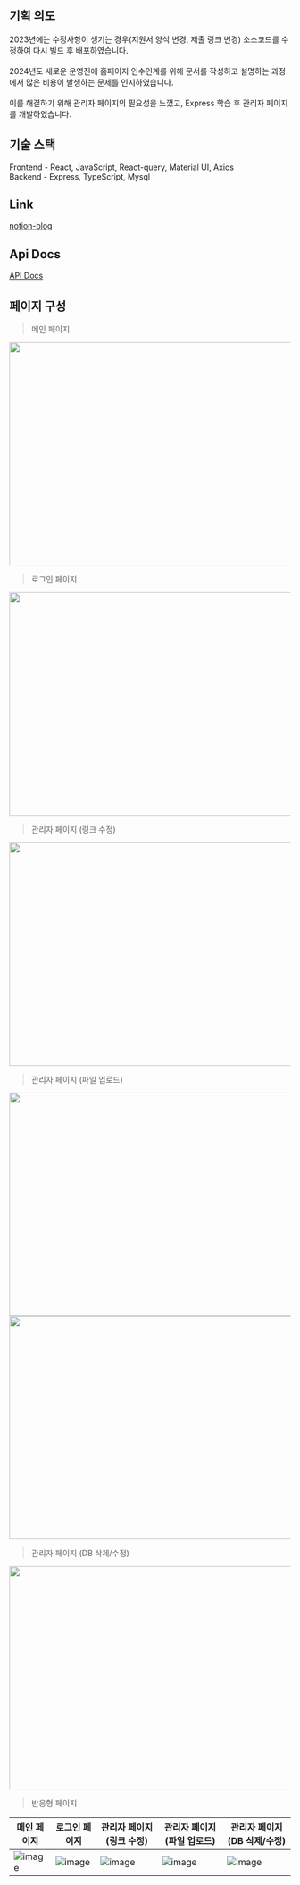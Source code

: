 ## 기획 의도

2023년에는 수정사항이 생기는 경우(지원서 양식 변경, 제출 링크 변경) 소스코드를 수정하여 다시 빌드 후 배포하였습니다.<br>
<br>
2024년도 새로운 운영진에 홈페이지 인수인계를 위해 문서를 작성하고 설명하는 과정에서 많은 비용이 발생하는 문제를 인지하였습니다.<br>
<br>
이를 해결하기 위해 관리자 페이지의 필요성을 느꼈고, Express 학습 후 관리자 페이지를 개발하였습니다. 

## 기술 스택

Frontend - React, JavaScript, React-query, Material UI, Axios
<br>
Backend - Express, TypeScript, Mysql

## Link
[notion-blog](https://notion-blog-next-sigma.vercel.app/)

## Api Docs
[API Docs](https://github.com/kych0912/IVC_Page-main/tree/main/apidocs)

## 페이지 구성
> 메인 페이지

<img src="https://github.com/kych0912/IVC_Page-main/assets/102653189/3286cfb0-33d0-4803-a1d6-36ad1af572c8" width="600" height="400"/>

> 로그인 페이지

<img src="https://github.com/kych0912/IVC_Page-main/assets/102653189/ba6f574a-b0e1-424c-b6a1-3ef976e775d2" width="600" height="400"/>

> 관리자 페이지 (링크 수정)

<img src="https://github.com/kych0912/IVC_Page-main/assets/102653189/685753e4-d06a-4a17-b4d2-0306d1573639" width="600" height="400"/>

> 관리자 페이지 (파일 업로드)

<img src="https://github.com/kych0912/IVC_Page-main/assets/102653189/c06977df-5e4a-46a1-a460-d1f5e46a106c" width="600" height="400"/>

<img src="https://github.com/kych0912/IVC_Page-main/assets/102653189/bb5caa0a-d62b-44a0-b6c2-5baa909c8c8c" width="600" height="400"/>


> 관리자 페이지 (DB 삭제/수정)

<img src="https://github.com/kych0912/IVC_Page-main/assets/102653189/a4034d4d-059c-4479-b0a6-e3583f6245b3" width="600" height="400"/>

> 반응형 페이지

|메인 페이지|로그인 페이지| 관리자 페이지(링크 수정)|관리자 페이지(파일 업로드)|관리자 페이지(DB 삭제/수정)|
|------|---|--------|---|----|
|![image](https://github.com/kych0912/IVC_Page-main/assets/102653189/9d937253-c002-494b-bb10-81cc2f917a6b)|![image](https://github.com/kych0912/IVC_Page-main/assets/102653189/3126f741-65ef-44b9-8e7a-56214a05c331)|![image](https://github.com/kych0912/IVC_Page-main/assets/102653189/00f7f77e-7bcf-46f6-86d9-de5be8a7ef46)| ![image](https://github.com/kych0912/IVC_Page-main/assets/102653189/2d2d0c68-67d2-4b01-95ec-d7b942037c79)|![image](https://github.com/kych0912/IVC_Page-main/assets/102653189/1dec92e7-6d28-4f9c-878d-d185627e0e83)|